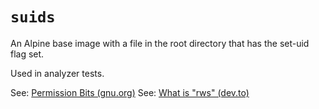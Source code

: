# `suids`
An Alpine base image with a file in the root directory that has the set-uid flag set.

Used in analyzer tests.

See:  [Permission Bits (gnu.org)](https://www.gnu.org/software/libc/manual/html_node/Permission-Bits.html)
See:  [What is "rws" (dev.to)](https://dev.to/0xbf/you-know-rwx-but-what-is-rws-when-run-ls-l-linux-tips-549c)
